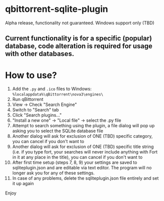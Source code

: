# qbittorrent-sqlite-plugin

Alpha release, functionality not guaranteed.
Windows support only (TBD)

Current functionality is for a specific (popular) database, code alteration is required for usage with other databases.
-----
# How to use?
1. Add the ```.py``` and ```.ico``` files to  Windows: ```%localappdata%\qBittorrent\nova3\engines\```
2. Run qBittorrent
3. View -> Check "Search Engine"
4. Switch to "Search" tab
5. Click "Search plugins..."
6. "Install a new one" -> "Local file" -> select the .py file
7. Attempt to search something using the plugin, a file dialog will pop up asking you to select the SQLite database file
8. Another dialog will ask for exclusion of ONE (TBD) specific category, you can cancel if you don't want to
9. Another dialog will ask for exclusion of ONE (TBD) specific title string (i.e. if you type fort, your searches will never include anything with Fort in it at any place in the title), you can cancel if you don't want to
10. After first time setup (steps 7, 8, 9) your settings are saved to sqliteplugin.json and are editable via text editor. The program will no longer ask you for any of these settings.
11. In case of any problems, delete the sqliteplugin.json file entirely and set it up again

Enjoy
